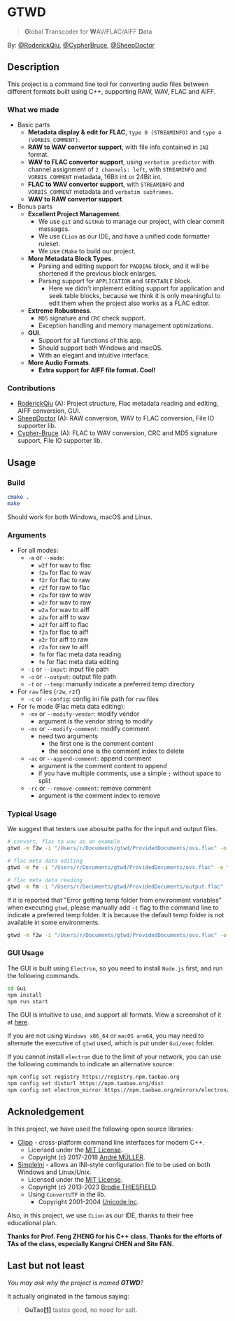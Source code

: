 # GTWD

> **G**lobal **T**ranscoder for **W**AV/FLAC/AIFF **D**ata

By: [@RoderickQiu](https://github.com/RoderickQiu), [@CypherBruce](https://github.com/Cypher-Bruce), [@SheepDoctor](https://github.com/SheepDoctor)

## Description

This project is a command line tool for converting audio files between different formats built using C++, supporting
RAW, WAV, FLAC and AIFF.

### What we made

- Basic parts
    - **Metadata display & edit for FLAC**, `type 0 (STREAMINFO)` and `type 4 (VORBIS_COMMENT)`.
    - **RAW to WAV convertor support**, with file info contained in `INI` format.
    - **WAV to FLAC convertor support**, using `verbatim predictor` with channel assignment of `2 channels: left`,
      with `STREAMINFO` and `VORBIS_COMMENT` metadata, 16Bit int or 24Bit int.
    - **FLAC to WAV convertor support**, with `STREAMINFO` and `VORBIS_COMMENT` metadata and `verbatim subframes`.
    - **WAV to RAW convertor support**.
- Bonus parts
    - **Excellent Project Management**.
        - We use `git` and `GitHub` to manage our project, with clear commit messages.
        - We use `CLion` as our IDE, and have a unified code formatter ruleset.
        - We use `CMake` to build our project.
    - **More Metadata Block Types**.
        - Parsing and editing support for `PADDING` block, and it will be shortened if the previous block enlarges.
        - Parsing support for `APPLICATION` and `SEEKTABLE` block.
            - Here we didn't implement editing support for application and seek table blocks, because we think it is
              only meaningful to edit them when the project also works as a FLAC editor.
    - **Extreme Robustness**.
        - `MD5` signature and `CRC` check support.
        - Exception handling and memory management optimizations.
    - **GUI**.
        - Support for all functions of this app.
        - Should support both Windows and macOS.
        - With an elegant and intuitive interface.
    - **More Audio Formats**.
        - **Extra support for AIFF file format. Cool!**

### Contributions

- [RoderickQiu](https://github.com/RoderickQiu) (A): Project structure, Flac metadata reading and editing, AIFF
  conversion, GUI.
- [SheepDoctor](https://github.com/SheepDoctor) (A): RAW conversion, WAV to FLAC conversion, File IO supporter lib.
- [Cypher-Bruce](https://github.com/Cypher-Bruce) (A): FLAC to WAV conversion, CRC and MD5 signature support, File IO
  supporter lib.

## Usage

### Build

```bash
cmake .
make
```

Should work for both Windows, macOS and Linux.

### Arguments

- For all modes:
    - `-m` or `--mode`:
        - `w2f` for wav to flac
        - `f2w` for flac to wav
        - `f2r` for flac to raw
        - `r2f` for raw to flac
        - `r2w` for raw to wav
        - `w2r` for wav to raw
        - `w2a` for wav to aiff
        - `a2w` for aiff to wav
        - `a2f` for aiff to flac
        - `f2a` for flac to aiff
        - `a2r` for aiff to raw
        - `r2a` for raw to aiff
        - `fm` for flac meta data reading
        - `fe` for flac meta data editing
    - `-i` or `--input`: input file path
    - `-o` or `--output`: output file path
    - `-t` or `--temp`: manually indicate a preferred temp directory
- For `raw` files (`r2w`, `r2f`)
    - `-c` or `--config`: config ini file path for `raw` files
- For `fe` mode (Flac meta data editing):
    - `-mv` or `--modify-vendor`: modify vendor
        - argument is the vendor string to modify
    - `-mc` or `--modify-comment`: modify comment
        - need two arguments
            - the first one is the comment content
            - the second one is the comment index to delete
    - `-ac` or `--append-comment`: append comment
        - argument is the comment content to append
        - if you have multiple comments, use a simple `;` without space to split
    - `-rc` or `--remove-comment`: remove comment
        - argument is the comment index to remove

### Typical Usage

We suggest that testers use abosulte paths for the input and output files.

```bash
# convert, flac to wav as an example
gtwd -m f2w -i "/Users/r/Documents/gtwd/ProvidedDocuments/ovs.flac" -o "/Users/r/Documents/gtwd/ProvidedDocuments/output.wav"

# flac meta data editing
gtwd -m fe -i "/Users/r/Documents/gtwd/ProvidedDocuments/ovs.flac" -o "/Users/r/Documents/gtwd/ProvidedDocuments/output.flac" -mv "In GuTao we trust" -ac "TITLE=Trinity of GuTao: GuTao the Father, GuTaoZi and GuTao the Holy Spirit;ARTIST=GuTaoZi"

# flac meta data reading
gtwd -m fm -i "/Users/r/Documents/gtwd/ProvidedDocuments/output.flac"
```

If it is reported that "Error getting temp folder from environment variables" when executing `gtwd`, please manually
add `-t` flag to the command line to indicate a preferred temp folder. It is because the default temp folder is not
available in some environments.

```bash
gtwd -m f2w -i "/Users/r/Documents/gtwd/ProvidedDocuments/ovs.flac" -o "/Users/r/Documents/gtwd/ProvidedDocuments/output.wav" -t "/Users/r/Documents/gtwd/ProvidedDocuments/"
```

### GUI Usage

The GUI is built using `Electron`, so you need to install `Node.js` first, and run the following commands.

```bash
cd Gui
npm install
npm run start
```

The GUI is intuitive to use, and support all formats. View a screenshot of it
at [here](https://chore-1259749012.cos.ap-hongkong.myqcloud.com/%E6%88%AA%E5%B1%8F2024-01-09%2023.07.31-9-23-12-21.png).

If you are not using `Windows x86_64` or `macOS arm64`, you may need to alternate the executive of `gtwd` used, which is
put under `Gui/exec` folder.

If you cannot install `electron` due to the limit of your network, you can use the following commands to indicate an
alternative source:

```bash
npm config set registry https://registry.npm.taobao.org
npm config set disturl https://npm.taobao.org/dist
npm config set electron_mirror https://npm.taobao.org/mirrors/electron/
```

## Acknoledgement

In this project, we have used the following open source libraries:

- [Clipp](https://github.com/muellan/clipp) - cross-platform command line interfaces for modern C++.
    - Licensed under the [MIT License](http://opensource.org/licenses/MIT).
    - Copyright (c) 2017-2018 [André MÜLLER](mailto:foss@andremueller-online.de).
- [SimpleIni](https://github.com/brofield/simpleini) - allows an INI-style configuration file to be used on both
  Windows and Linux/Unix.
    - Licensed under the [MIT License](http://opensource.org/licenses/MIT).
    - Copyright (c) 2013-2023 [Brodie THIESFIELD](https://github.com/brofield).
    - Using `ConvertUTF` in the lib.
        - Copyright 2001-2004 [Unicode Inc](https://home.unicode.org/).

Also, in this project, we use `CLion` as our IDE, thanks to their free educational plan.

**Thanks for Prof. Feng ZHENG for his C++ class. Thanks for the efforts of TAs of the class, especially Kangrui CHEN and
Site FAN.**

## Last but not least

_You may ask why the project is named **GTWD**?_

It actually originated in the famous saying:

> **GuTao[[1]](https://github.com/GuTaoZi)** tastes good, no need for salt.